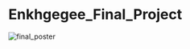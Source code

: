 # Enkhgegee_Final_Project

![final_poster](https://github.com/user-attachments/assets/9fbf6cc6-20f2-46c9-9758-8d1194143486)
